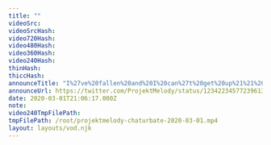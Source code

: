 ```yaml
---
title: ""
videoSrc: 
videoSrcHash: 
video720Hash: 
video480Hash: 
video360Hash: 
video240Hash: 
thinHash: 
thiccHash: 
announceTitle: "I%27ve%20fallen%20and%20I%20can%27t%20get%20up%21%21%20lol.%20Also%20I%27m%20streaming%2C%20some%20watch%20me%20be%20a%20goof"
announceUrl: https://twitter.com/ProjektMelody/status/1234223457723961344
date: 2020-03-01T21:06:17.000Z
note: 
video240TmpFilePath: 
tmpFilePath: /root/projektmelody-chaturbate-2020-03-01.mp4
layout: layouts/vod.njk
---
```

